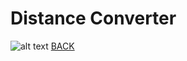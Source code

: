 # Distance Converter

![alt text](https://howardying.github.io/Programming1Portfolio/Images/distConvert1.png "TEST")
[BACK](https://howardying.github.io/Programming1Portfolio/)
